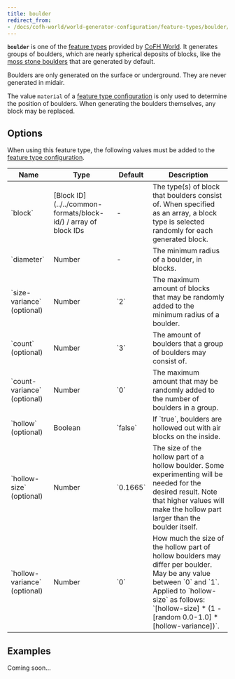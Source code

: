 ```yaml
---
title: boulder
redirect_from:
- /docs/cofh-world/world-generator-configuration/feature-types/boulder/
---
```


**`boulder`** is one of the [feature types](../) provided by [CoFH
World](../../../). It generates groups of boulders, which are nearly spherical
deposits of blocks, like the [moss stone
boulders](https://minecraft.wiki/w/Generated_structures#Moss_stone_boulder)
that are generated by default.

Boulders are only generated on the surface or underground. They are never
generated in midair.

The value `material` of a [feature type
configuration](../../feature-format/#feature-type-configuration) is only used to
determine the position of boulders. When generating the boulders themselves, any
block may be replaced.


Options
-------

When using this feature type, the following values must be added to the [feature
type configuration](../../feature-format/#feature-type-configuration).

<div class="uk-overflow-container">
    <table class="uk-table uk-table-striped uk-text-small">
        <thead>
            <tr>
                <th>Name</th>
                <th>Type</th>
                <th>Default</th>
                <th>Description</th>
            </tr>
        </thead>
        <tbody>
            <tr>
                <td markdown="span">`block`</td>
                <td markdown="span">
                    [Block ID](../../common-formats/block-id/)
                    / array of block IDs
                </td>
                <td>-</td>
                <td markdown="span">
                    The type(s) of block that boulders consist of. When
                    specified as an array, a block type is selected randomly for
                    each generated block.
                </td>
            </tr>
            <tr>
                <td markdown="span">`diameter`</td>
                <td markdown="span">Number</td>
                <td markdown="span">-</td>
                <td markdown="span">
                    The minimum radius of a boulder, in blocks.
                </td>
            </tr>
            <tr>
                <td markdown="span">`size-variance` (optional)</td>
                <td markdown="span">Number</td>
                <td markdown="span">`2`</td>
                <td markdown="span">
                    The maximum amount of blocks that may be randomly added to
                    the minimum radius of a boulder.
                </td>
            </tr>
            <tr>
                <td markdown="span">`count` (optional)</td>
                <td markdown="span">Number</td>
                <td markdown="span">`3`</td>
                <td markdown="span">
                    The amount of boulders that a group of boulders may consist
                    of.
                </td>
            </tr>
            <tr>
                <td markdown="span">`count-variance` (optional)</td>
                <td markdown="span">Number</td>
                <td markdown="span">`0`</td>
                <td markdown="span">
                    The maximum amount that may be randomly added to the number
                    of boulders in a group.
                </td>
            </tr>
            <tr>
                <td markdown="span">`hollow` (optional)</td>
                <td markdown="span">Boolean</td>
                <td markdown="span">`false`</td>
                <td markdown="span">
                    If `true`, boulders are hollowed out with air blocks on the
                    inside.
                </td>
            </tr>
            <tr>
                <td markdown="span">`hollow-size` (optional)</td>
                <td markdown="span">Number</td>
                <td markdown="span">`0.1665`</td>
                <td markdown="span">
                    The size of the hollow part of a hollow boulder. Some
                    experimenting will be needed for the desired result. Note
                    that higher values will make the hollow part larger than the
                    boulder itself.
                </td>
            </tr>
            <tr>
                <td markdown="span">`hollow-variance` (optional)</td>
                <td markdown="span">Number</td>
                <td markdown="span">`0`</td>
                <td markdown="span">
                    How much the size of the hollow part of hollow boulders may
                    differ per boulder. May be any value between `0` and `1`.
                    Applied to `hollow-size` as follows:
                    `[hollow-size] * (1 - [random 0.0-1.0] * [hollow-variance])`.
                </td>
            </tr>
        </tbody>
    </table>
</div>


Examples
--------

Coming soon...
